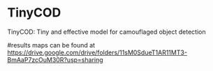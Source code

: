 # TinyCOD
TinyCOD: Tiny and effective model for camouflaged object detection


#results maps can be found at https://drive.google.com/drive/folders/11sM0SdueT1AR11MT3-BmAaP7zcOuM30R?usp=sharing
